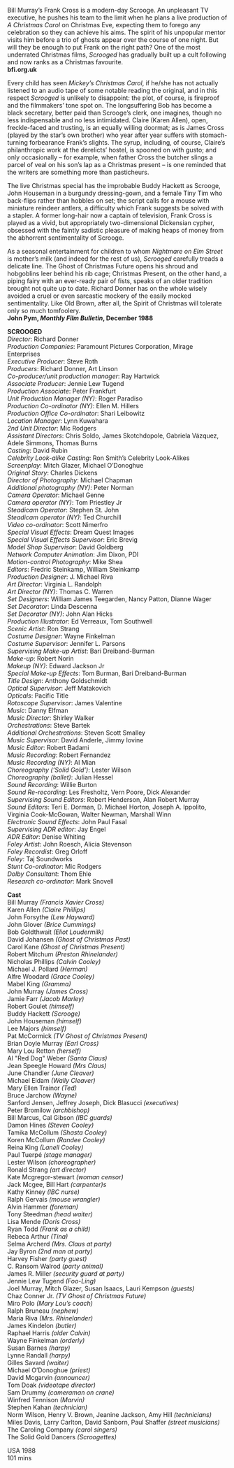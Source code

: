 
Bill Murray’s Frank Cross is a modern-day Scrooge. An unpleasant TV executive, he pushes his team to the limit when he plans a live production of  
_A Christmas Carol_ on Christmas Eve, expecting them to forego any celebration so they can achieve his aims. The spirit of his unpopular mentor visits him before a trio of ghosts appear over the course of one night. But will they be enough to put Frank on the right path? One of the most underrated Christmas films, _Scrooged_ has gradually built up a cult following and now ranks as a Christmas favourite.  
**bfi.org.uk**  

Every child has seen _Mickey’s Christmas Carol_, if he/she has not actually listened to an audio tape of some notable reading the original, and in this respect _Scrooged_ is unlikely to disappoint: the plot, of course, is fireproof and the filmmakers’ tone spot on. The longsuffering Bob has become a black secretary, better paid than Scrooge’s clerk, one imagines, though no less indispensable and no less intimidated. Claire (Karen Allen), open, freckle-faced and trusting, is an equally willing doormat; as is James Cross (played by the star’s own brother) who year after year suffers with stomach-turning forbearance Frank’s slights. The syrup, including, of course, Claire’s philanthropic work at the derelicts’ hostel, is spooned on with gusto; and only occasionally – for example, when father Cross the butcher slings a parcel of veal on his son’s lap as a Christmas present – is one reminded that the writers are something more than pasticheurs.

The live Christmas special has the improbable Buddy Hackett as Scrooge, John Houseman in a burgundy dressing-gown, and a female Tiny Tim who back-flips rather than hobbles on set; the script calls for a mouse with miniature reindeer antlers, a difficulty which Frank suggests be solved with a stapler. A former long-hair now a captain of television, Frank Cross is played as a vivid, but appropriately two-dimensional Dickensian cypher, obsessed with the faintly sadistic pleasure of making heaps of money from the abhorrent sentimentality of Scrooge.

As a seasonal entertainment for children to whom _Nightmare on Elm Street_ is mother’s milk (and indeed for the rest of us), _Scrooged_ carefully treads a delicate line. The Ghost of Christmas Future opens his shroud and hobgoblins leer behind his rib cage; Christmas Present, on the other hand, a piping fairy with an ever-ready pair of fists, speaks of an older tradition brought not quite up to date. Richard Donner has on the whole wisely avoided a cruel or even sarcastic mockery of the easily mocked sentimentality. Like Old Brown, after all, the Spirit of Christmas will tolerate only so much tomfoolery.  
**John Pym, _Monthly Film Bulletin_, December 1988**  

**SCROOGED**  
_Director_: Richard Donner  
_Production Companies_: Paramount Pictures Corporation, Mirage Enterprises  
_Executive Producer_: Steve Roth  
_Producers_: Richard Donner, Art Linson  
_Co-producer/unit production manager_: Ray Hartwick  
_Associate Producer_: Jennie Lew Tugend  
_Production Associate_: Peter Frankfurt  
_Unit Production Manager (NY)_: Roger Paradiso  
_Production Co-ordinator (NY)_: Ellen M. Hillers  
_Production Office Co-ordinator_: Shari Leibowitz  
_Location Manager_: Lynn Kuwahara  
_2nd Unit Director_: Mic Rodgers  
_Assistant Directors_: Chris Soldo, James Skotchdopole, Gabriela Vázquez, Adele Simmons, Thomas Burns  
_Casting_: David Rubin  
_Celebrity Look-alike Casting_: Ron Smith’s Celebrity Look-Alikes  
_Screenplay_: Mitch Glazer, Michael O’Donoghue  
_Original Story_: Charles Dickens  
_Director of Photography_: Michael Chapman  
_Additional photography (NY)_: Peter Norman  
_Camera Operator_: Michael Genne  
_Camera operator (NY)_: Tom Priestley Jr  
_Steadicam Operator_: Stephen St. John  
_Steadicam operator (NY)_: Ted Churchill  
_Video co-ordinator_: Scott Nimerfro  
_Special Visual Effects_: Dream Quest Images  
_Special Visual Effects Supervisor_: Eric Brevig  
_Model Shop Supervisor_: David Goldberg  
_Network Computer Animation_: Jim Dixon, PDI  
_Motion-control Photography_: Mike Shea  
_Editors_: Fredric Steinkamp, William Steinkamp  
_Production Designer_: J. Michael Riva  
_Art Director_: Virginia L. Randolph  
_Art Director (NY)_: Thomas C. Warren  
_Set Designers_: William James Teegarden, Nancy Patton, Dianne Wager  
_Set Decorator_: Linda Descenna  
_Set Decorator (NY)_: John Alan Hicks  
_Production Illustrator_: Ed Verreaux, Tom Southwell  
_Scenic Artist_: Ron Strang  
_Costume Designer_: Wayne Finkelman  
_Costume Supervisor_: Jennifer L. Parsons  
_Supervising Make-up Artist_: Bari Dreiband-Burman  
_Make-up_: Robert Norin  
_Makeup (NY)_: Edward Jackson Jr  
_Special Make-up Effects_: Tom Burman, Bari Dreiband-Burman  
_Title Design_: Anthony Goldschmidt  
_Optical Supervisor_: Jeff Matakovich  
_Opticals_: Pacific Title  
_Rotoscope Supervisor_: James Valentine  
_Music_: Danny Elfman  
_Music Director_: Shirley Walker  
_Orchestrations_: Steve Bartek  
_Additional Orchestrations_: Steven Scott Smalley  
_Music Supervisor_: David Anderle, Jimmy Iovine  
_Music Editor_: Robert Badami  
_Music Recording_: Robert Fernandez  
_Music Recording (NY)_: Al Mian  
_Choreography (‘Solid Gold’)_: Lester Wilson  
_Choreography (ballet)_: Julian Hessel  
_Sound Recording_: Willie Burton  
_Sound Re-recording_: Les Fresholtz, Vern Poore, Dick Alexander  
_Supervising Sound Editors_: Robert Henderson, Alan Robert Murray  
_Sound Editors_: Teri E. Dorman, D. Michael Horton, Joseph A. Ippolito, Virginia Cook-McGowan, Walter Newman, Marshall Winn  
_Electronic Sound Effects_: John Paul Fasal  
_Supervising ADR editor_: Jay Engel  
_ADR Editor_: Denise Whiting  
_Foley Artist_: John Roesch, Alicia Stevenson  
_Foley Recordist_: Greg Orloff  
_Foley_: Taj Soundworks  
_Stunt Co-ordinator_: Mic Rodgers  
_Dolby Consultant_: Thom Ehle  
_Research co-ordinator_: Mark Snovell  

**Cast**  
Bill Murray _(Francis Xavier Cross)_  
Karen Allen _(Claire Phillips)_  
John Forsythe _(Lew Hayward)_  
John Glover _(Brice Cummings)_  
Bob Goldthwait _(Eliot Loudermilk)_  
David Johansen _(Ghost of Christmas Past)_  
Carol Kane _(Ghost of Christmas Present)_  
Robert Mitchum _(Preston Rhinelander)_  
Nicholas Phillips _(Calvin Cooley)_  
Michael J. Pollard _(Herman)_  
Alfre Woodard _(Grace Cooley)_  
Mabel King _(Gramma)_  
John Murray _(James Cross)_  
Jamie Farr _(Jacob Marley)_  
Robert Goulet _(himself)_  
Buddy Hackett _(Scrooge)_  
John Houseman _(himself)_  
Lee Majors _(himself)_  
Pat McCormick _(TV Ghost of Christmas Present)_  
Brian Doyle Murray _(Earl Cross)_  
Mary Lou Retton _(herself)_  
Al "Red Dog" Weber _(Santa Claus)_  
Jean Speegle Howard _(Mrs Claus)_  
June Chandler _(June Cleaver)_  
Michael Eidam _(Wally Cleaver)_  
Mary Ellen Trainor _(Ted)_  
Bruce Jarchow _(Wayne)_  
Sanford Jensen, Jeffrey Joseph, Dick Blasucci _(executives)_  
Peter Bromilow _(archbishop)_  
Bill Marcus, Cal Gibson _(IBC guards)_  
Damon Hines _(Steven Cooley)_  
Tamika McCollum _(Shasta Cooley)_  
Koren McCollum _(Randee Cooley)_  
Reina King _(Lanell Cooley)_  
Paul Tuerpé _(stage manager)_  
Lester Wilson _(choreographer)_  
Ronald Strang _(art director)_  
Kate Mcgregor-stewart _(woman censor)_  
Jack Mcgee, Bill Hart _(carpenter)s_  
Kathy Kinney _(IBC nurse)_  
Ralph Gervais _(mouse wrangler)_  
Alvin Hammer _(foreman)_  
Tony Steedman _(head waiter)_  
Lisa Mende _(Doris Cross)_  
Ryan Todd _(Frank as a child)_  
Rebeca Arthur _(Tina)_  
Selma Archerd _(Mrs. Claus at party)_  
Jay Byron _(2nd man at party)_  
Harvey Fisher _(party guest)_  
C. Ransom Walrod _(party animal)_  
James R. Miller _(security guard at party)_  
Jennie Lew Tugend _(Foo-Ling)_  
Joel Murray,  Mitch Glazer, Susan Isaacs, Lauri Kempson _(guests)_  
Chaz Conner Jr. _(TV Ghost of Christmas Future)_  
Miro Polo _(Mary Lou’s coach)_  
Ralph Bruneau _(nephew)_  
Maria Riva _(Mrs. Rhinelander)_  
James Kindelon _(butler)_  
Raphael Harris _(older Calvin)_  
Wayne Finkelman _(orderly)_  
Susan Barnes _(harpy)_  
Lynne Randall _(harpy)_  
Gilles Savard _(waiter)_  
Michael O’Donoghue _(priest)_  
David Mcgarvin _(announcer)_  
Tom Doak _(videotape director)_  
Sam Drummy _(cameraman on crane)_  
Winfred Tennison _(Marvin)_  
Stephen Kahan _(technician)_  
Norm Wilson,  Henry V. Brown, Jeanine Jackson, Amy Hill _(technicians)_  
Miles Davis, Larry Carlton, David Sanborn, Paul Shaffer _(street musicians)_  
The Caroling Company _(carol singers)_  
The Solid Gold Dancers _(Scroogettes)_

USA 1988  
101 mins  
<!--stackedit_data:
eyJoaXN0b3J5IjpbLTE0MDI4OTAyMl19
-->